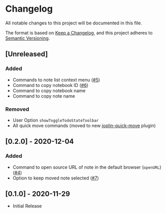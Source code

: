 # Changelog

All notable changes to this project will be documented in this file.

The format is based on [Keep a Changelog](https://keepachangelog.com/en/1.0.0/),
and this project adheres to [Semantic Versioning](https://semver.org/spec/v2.0.0.html).

## [Unreleased]

### Added

- Commands to note list context menu ([#5](https://github.com/benji300/joplin-commands/issues/5))
- Command to copy notebook ID ([#6](https://github.com/benji300/joplin-commands/issues/6))
- Command to copy notebook name
- Command to copy note name

### Removed

- User Option `showToggleTodoStateToolbar`
- All quick move commands (moved to new [joplin-quick-move](https://github.com/benji300/joplin-quick-move) plugin)

## [0.2.0] - 2020-12-04

### Added

- Command to open source URL of note in the default browser (`openURL`) ([#4](https://github.com/benji300/joplin-commands/issues/4))
- Option to keep moved note selected ([#7](https://github.com/benji300/joplin-commands/issues/7))

## [0.1.0] - 2020-11-29

- Initial Release
